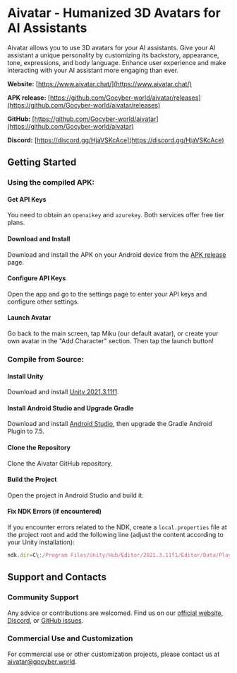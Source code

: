 Aivatar - Humanized 3D Avatars for AI Assistants
====================================

Aivatar allows you to use 3D avatars for your AI assistants. Give your AI assistant a unique personality by customizing its backstory, appearance, tone, expressions, and body language. Enhance user experience and make interacting with your AI assistant more engaging than ever.

**Website:** [https://www.aivatar.chat/](https://www.aivatar.chat/)

**APK release:** [https://github.com/Gocyber-world/aivatar/releases](https://github.com/Gocyber-world/aivatar/releases)

**GitHub:** [https://github.com/Gocyber-world/aivatar](https://github.com/Gocyber-world/aivatar)

**Discord:** [https://discord.gg/HjaVSKcAce](https://discord.gg/HjaVSKcAce)

Getting Started
---------------

###  Using the compiled APK:

#### Get API Keys

You need to obtain an `openaikey` and `azurekey`. Both services offer free tier plans.

#### Download and Install

Download and install the APK on your Android device from the [APK release](https://github.com/Gocyber-world/aivatar/releases) page.

#### Configure API Keys

Open the app and go to the settings page to enter your API keys and configure other settings.

#### Launch Avatar

Go back to the main screen, tap Miku (our default avatar), or create your own avatar in the "Add Character" section. Then tap the launch button!

### Compile from Source:

#### Install Unity

Download and install [Unity 2021.3.11f1](https://unity3d.com/get-unity/download/archive).

#### Install Android Studio and Upgrade Gradle

Download and install [Android Studio](https://developer.android.com/studio), then upgrade the Gradle Android Plugin to 7.5.

#### Clone the Repository

Clone the Aivatar GitHub repository.

#### Build the Project

Open the project in Android Studio and build it.

#### Fix NDK Errors (if encountered)

If you encounter errors related to the NDK, create a `local.properties` file at the project root and add the following line (adjust the content according to your Unity installation):

```javascript
ndk.dir=C\:/Program Files/Unity/Hub/Editor/2021.3.11f1/Editor/Data/PlaybackEngines/AndroidPlayer/NDK
```

Support and Contacts
--------------------

### Community Support

Any advice or contributions are welcomed. Find us on our [official website](https://www.aivatar.chat/), [Discord](https://discord.gg/HjaVSKcAce), or [GitHub issues](https://github.com/Gocyber-world/aivatar/issues).

### Commercial Use and Customization

For commercial use or other customization projects, please contact us at [aivatar@gocyber.world](mailto:aivatar@gocyber.world).
